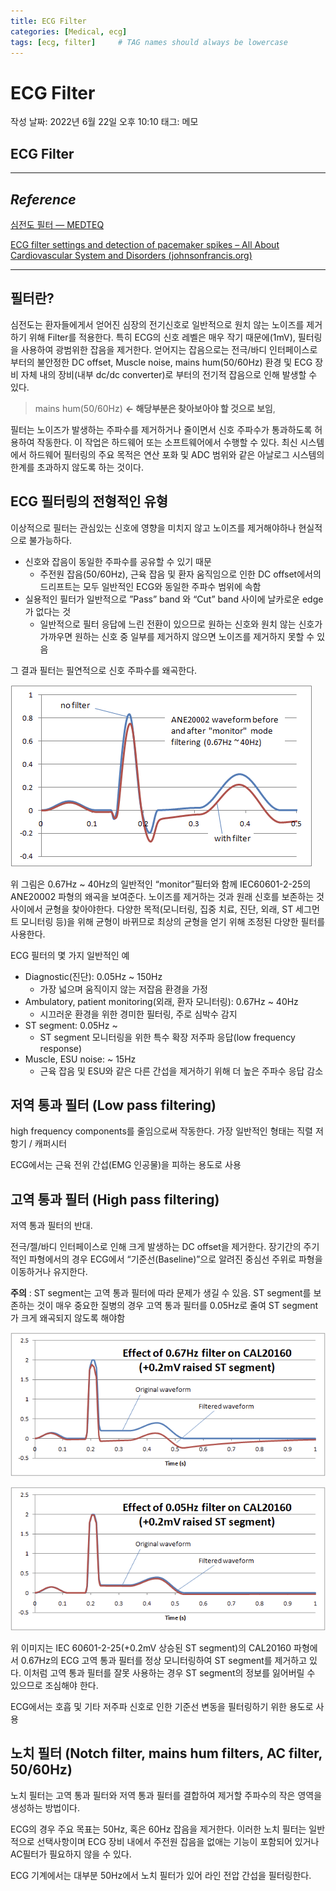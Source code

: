 ```yaml
---
title: ECG Filter
categories: [Medical, ecg]
tags: [ecg, filter]     # TAG names should always be lowercase
---
```


# ECG Filter

작성 날짜: 2022년 6월 22일 오후 10:10
태그: 메모

## ECG Filter

---

## *Reference*

[심전도 필터 — MEDTEQ](https://www.medteq.net/article/2017/4/1/ecg-filters)

[ECG filter settings and detection of pacemaker spikes – All About Cardiovascular System and Disorders (johnsonfrancis.org)](https://johnsonfrancis.org/professional/ecg-filter-settings-and-detection-of-pacemaker-spikes/#:~:text=In%20the%20illustration%20below%2C%200.08%20Hz%20is%20the,that%20all%20frequencies%20below%20that%20can%20pass%20through.)

---

## 필터란?

심전도는 환자들에게서 얻어진 심장의 전기신호로 일반적으로 원치 않는 노이즈를 제거하기 위해 Filter를 적용한다. 특히 ECG의 신호 레벨은 매우 작기 때문에(1mV), 필터링을 사용하여 광범위한 잡음을 제거한다. 얻어지는 잡음으로는 전극/바디 인터페이스로부터의 불안정한 DC offset, Muscle noise, mains hum(50/60Hz)  환경 및 ECG 장비 자체 내의 장비(내부 dc/dc converter)로 부터의 전기적 잡음으로 인해 발생할 수 있다.

> mains hum(50/60Hz) **← 해당부분은 찾아보아야 할 것으로 보임**,
> 

필터는 노이즈가 발생하는 주파수를 제거하거나 줄이면서 신호 주파수가 통과하도록 허용하여 작동한다. 이 작업은 하드웨어 또는 소프트웨어에서 수행할 수 있다. 최신 시스템에서 하드웨어 필터링의 주요 목적은 연산 포화 및 ADC 범위와 같은 아날로그 시스템의 한계를 초과하지 않도록 하는 것이다. 

## ECG 필터링의 전형적인 유형

이상적으로 필터는 관심있는 신호에 영향을 미치지 않고 노이즈를 제거해야하나 현실적으로 불가능하다. 

- 신호와 잡음이 동일한 주파수를 공유할 수 있기 때문
    - 주전원 잡음(50/60Hz), 근육 잡음 및 환자 움직임으로 인한 DC offset에서의 드리프트는 모두 일반적인 ECG와 동일한 주파수 범위에 속함
- 실용적인 필터가 일반적으로 ”Pass” band 와 “Cut” band 사이에 날카로운 edge가 없다는 것
    - 일반적으로 필터 응답에 느린 전환이 있으므로 원하는 신호와 원치 않는 신호가 가까우면 원하는 신호 중 일부를 제거하지 않으면 노이즈를 제거하지 못할 수 있음

그 결과 필터는 필연적으로 신호 주파수를 왜곡한다.

![Untitled](/assets/img/ecg_filter/Untitled1.png)

위 그림은 0.67Hz ~ 40Hz의 일반적인 “monitor”필터와 함께 IEC60601-2-25의 ANE20002 파형의 왜곡을 보여준다. 노이즈를 제거하는 것과 원래 신호를 보존하는 것 사이에서 균형을 찾아야한다. 다양한 목적(모니터링, 집중 치료, 진단, 외래, ST 세그먼트 모니터링 등)을 위해 균형이 바뀌므로 최상의 균형을 얻기 위해 조정된 다양한 필터를 사용한다. 

ECG 필터의 몇 가지 일반적인 예

- Diagnostic(진단): 0.05Hz ~ 150Hz
    - 가장 넓으며 움직이지 않는 저잡음 환경을 가정
- Ambulatory, patient monitoring(외래, 환자 모니터링): 0.67Hz ~ 40Hz
    - 시끄러운 환경을 위한 경미한 필터링, 주로 심박수 감지
- ST segment: 0.05Hz ~
    - ST segment 모니터링을 위한 특수 확장 저주파 응답(low frequency response)
- Muscle, ESU noise: ~ 15Hz
    - 근육 잡음 및 ESU와 같은 다른 간섭을 제거하기 위해 더 높은 주파수 응답 감소
    

## 저역 통과 필터 (Low pass filtering)

high frequency components를 줄임으로써 작동한다. 가장 일반적인 형태는 직렬 저항기 / 캐퍼시터

ECG에서는 근육 전위 간섭(EMG 인공물)을 피하는 용도로 사용

## 고역 통과 필터 (High pass filtering)

저역 통과 필터의 반대.

전극/젤/바디 인터페이스로 인해 크게 발생하는 DC offset을 제거한다. 장기간의 주기적인 파형에서의 경우 ECG에서 “기준선(Baseline)”으로 알려진 중심선 주위로 파형을 이동하거나 유지한다. 

**주의** : ST segment는 고역 통과 필터에 따라 문제가 생길 수 있음. ST segment를 보존하는 것이 매우 중요한 질병의 경우 고역 통과 필터를 0.05Hz로 줄여 ST segment가 크게 왜곡되지 않도록 해야함

![Untitled](/assets/img/ecg_filter/Untitled2.png)

![Untitled](/assets/img/ecg_filter/Untitled3.png)

위 이미지는 IEC 60601-2-25(+0.2mV 상승된 ST segment)의 CAL20160 파형에서 0.67Hz의 ECG 고역 통과 필터를 정상 모니터링하여 ST segment를 제거하고 있다. 이처럼 고역 통과 필터를 잘못 사용하는 경우 ST segment의 정보를 잃어버릴 수 있으므로 조심해야 한다.

ECG에서는 호흡 및 기타 저주파 신호로 인한 기준선 변동을 필터링하기 위한 용도로 사용

## 노치 필터 (Notch filter, mains hum filters, AC filter, 50/60Hz)

노치 필터는 고역 통과 필터와 저역 통과 필터를 결합하여 제거할 주파수의 작은 영역을 생성하는 방법이다.

ECG의 경우 주요 목표는 50Hz, 혹은 60Hz 잡음을 제거한다. 이러한 노치 필터는 일반적으로 선택사항이며 ECG 장비 내에서 주전원 잡음을 없애는 기능이 포함되어 있거나 AC필터가 필요하지 않을 수 있다.

ECG 기계에서는 대부분 50Hz에서 노치 필터가 있어 라인 전압 간섭을 필터링한다.